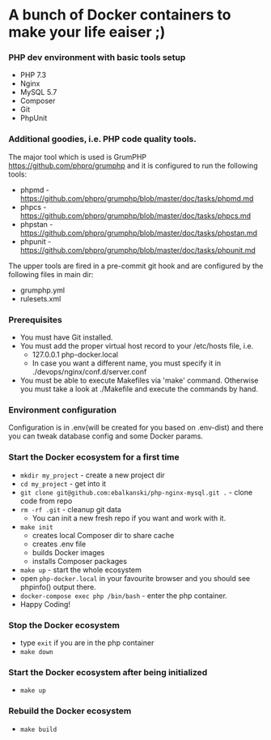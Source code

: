 # A bunch of Docker containers to make your life eaiser ;)
### PHP dev environment with basic tools setup
- PHP 7.3
- Nginx
- MySQL 5.7
- Composer
- Git
- PhpUnit

### Additional goodies, i.e. PHP code quality tools.
The major tool which is used is GrumPHP https://github.com/phpro/grumphp and it is configured to run the following tools:
- phpmd - https://github.com/phpro/grumphp/blob/master/doc/tasks/phpmd.md
- phpcs - https://github.com/phpro/grumphp/blob/master/doc/tasks/phpcs.md 
- phpstan - https://github.com/phpro/grumphp/blob/master/doc/tasks/phpstan.md
- phpunit - https://github.com/phpro/grumphp/blob/master/doc/tasks/phpunit.md

The upper tools are fired in a pre-commit git hook and are configured by the following files in main dir:
- grumphp.yml
- rulesets.xml

### Prerequisites
- You must have Git installed.
- You must add the proper virtual host record to your /etc/hosts file, i.e.
    - 127.0.0.1	php-docker.local
    - In case you want a different name, you must specify it in ./devops/nginx/conf.d/server.conf
- You must be able to execute Makefiles via 'make' command. Otherwise you must take a look at ./Makefile and execute the commands by hand. 

### Environment configuration
Configuration is in .env(will be created for you based on .env-dist) and there you can tweak database config and some Docker params.

### Start the Docker ecosystem for a first time
- `mkdir my_project` - create a new project dir
- `cd my_project` - get into it
- `git clone git@github.com:ebalkanski/php-nginx-mysql.git .` - clone code from repo
- `rm -rf .git` - cleanup git data
    - You can init a new fresh repo if you want and work with it.
- `make init`
    - creates local Composer dir to share cache
    - creates .env file
    - builds Docker images
    - installs Composer packages
- `make up` - start the whole ecosystem
- open `php-docker.local` in your favourite browser and you should see phpinfo() output there.
- `docker-compose exec php /bin/bash` - enter the php container.
- Happy Coding!

### Stop the Docker ecosystem
- type `exit` if you are in the php container
- `make down`

### Start the Docker ecosystem after being initialized
- `make up`

### Rebuild the Docker ecosystem
- `make build`
